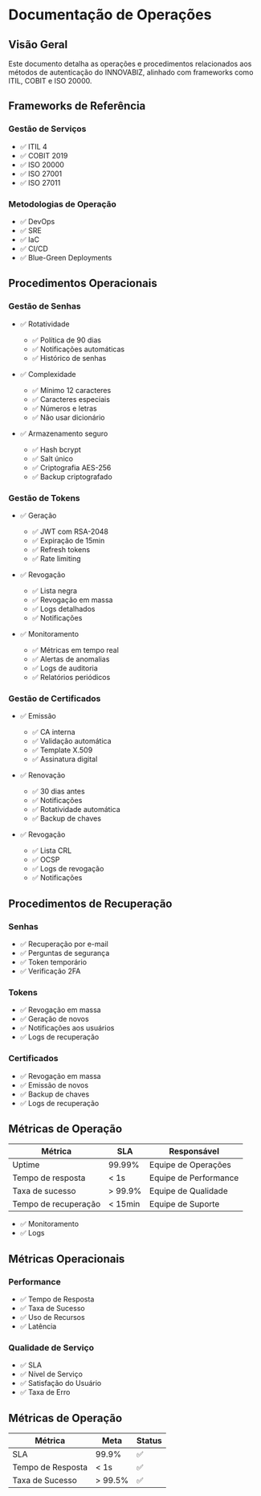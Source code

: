 # Documentação de Operações

## Visão Geral
Este documento detalha as operações e procedimentos relacionados aos métodos de autenticação do INNOVABIZ, alinhado com frameworks como ITIL, COBIT e ISO 20000.

## Frameworks de Referência

### Gestão de Serviços
- ✅ ITIL 4
- ✅ COBIT 2019
- ✅ ISO 20000
- ✅ ISO 27001
- ✅ ISO 27011

### Metodologias de Operação
- ✅ DevOps
- ✅ SRE
- ✅ IaC
- ✅ CI/CD
- ✅ Blue-Green Deployments

## Procedimentos Operacionais

### Gestão de Senhas
- ✅ Rotatividade
  - ✅ Política de 90 dias
  - ✅ Notificações automáticas
  - ✅ Histórico de senhas

- ✅ Complexidade
  - ✅ Mínimo 12 caracteres
  - ✅ Caracteres especiais
  - ✅ Números e letras
  - ✅ Não usar dicionário

- ✅ Armazenamento seguro
  - ✅ Hash bcrypt
  - ✅ Salt único
  - ✅ Criptografia AES-256
  - ✅ Backup criptografado

### Gestão de Tokens
- ✅ Geração
  - ✅ JWT com RSA-2048
  - ✅ Expiração de 15min
  - ✅ Refresh tokens
  - ✅ Rate limiting

- ✅ Revogação
  - ✅ Lista negra
  - ✅ Revogação em massa
  - ✅ Logs detalhados
  - ✅ Notificações

- ✅ Monitoramento
  - ✅ Métricas em tempo real
  - ✅ Alertas de anomalias
  - ✅ Logs de auditoria
  - ✅ Relatórios periódicos

### Gestão de Certificados
- ✅ Emissão
  - ✅ CA interna
  - ✅ Validação automática
  - ✅ Template X.509
  - ✅ Assinatura digital

- ✅ Renovação
  - ✅ 30 dias antes
  - ✅ Notificações
  - ✅ Rotatividade automática
  - ✅ Backup de chaves

- ✅ Revogação
  - ✅ Lista CRL
  - ✅ OCSP
  - ✅ Logs de revogação
  - ✅ Notificações

## Procedimentos de Recuperação

### Senhas
- ✅ Recuperação por e-mail
- ✅ Perguntas de segurança
- ✅ Token temporário
- ✅ Verificação 2FA

### Tokens
- ✅ Revogação em massa
- ✅ Geração de novos
- ✅ Notificações aos usuários
- ✅ Logs de recuperação

### Certificados
- ✅ Revogação em massa
- ✅ Emissão de novos
- ✅ Backup de chaves
- ✅ Logs de recuperação

## Métricas de Operação

| Métrica | SLA | Responsável |
|---------|-----|-------------|
| Uptime | 99.99% | Equipe de Operações |
| Tempo de resposta | < 1s | Equipe de Performance |
| Taxa de sucesso | > 99.9% | Equipe de Qualidade |
| Tempo de recuperação | < 15min | Equipe de Suporte |
- ✅ Monitoramento
- ✅ Logs

## Métricas Operacionais

### Performance
- ✅ Tempo de Resposta
- ✅ Taxa de Sucesso
- ✅ Uso de Recursos
- ✅ Latência

### Qualidade de Serviço
- ✅ SLA
- ✅ Nível de Serviço
- ✅ Satisfação do Usuário
- ✅ Taxa de Erro

## Métricas de Operação

| Métrica | Meta | Status |
|---------|------|--------|
| SLA | 99.9% | ✅ |
| Tempo de Resposta | < 1s | ✅ |
| Taxa de Sucesso | > 99.5% | ✅ |
